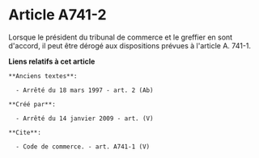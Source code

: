 # Article A741-2

Lorsque le président du tribunal de commerce et le greffier en sont d'accord, il peut être dérogé aux dispositions prévues à
l'article A. 741-1.

**Liens relatifs à cet article**

	**Anciens textes**:

	  - Arrêté du 18 mars 1997 - art. 2 (Ab)

	**Créé par**:

	  - Arrêté du 14 janvier 2009 - art. (V)

	**Cite**:

	  - Code de commerce. - art. A741-1 (V)
